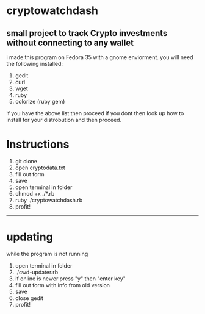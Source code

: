 # cryptowatchdash
small project to track Crypto investments without connecting to any wallet
---
i made this program on Fedora 35 with a gnome enviorment. you will need the following installed:
1. gedit
2. curl
3. wget
4. ruby
5. colorize (ruby gem)

if you have the above list then proceed if you dont then look up how to install for your distrobution and then proceed.

# Instructions
1. git clone 
2. open cryptodata.txt
3. fill out form
4. save
5. open terminal in folder
6. chmod +x ./*.rb
7. ruby ./cryptowatchdash.rb
8. profit!


---
# updating
while the program is not running
1. open terminal in folder
2. ./cwd-updater.rb
3. if online is newer press "y" then "enter key"
4. fill out form with info from old version
5. save
6. close gedit
7. profit!

